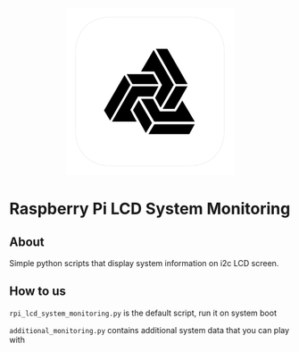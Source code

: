 <h3 align="center">
  <img src="assets/rpi_lcd_system_monitoring_icon_web.png" width="300">
</h3>

# Raspberry Pi LCD System Monitoring

## About
Simple python scripts that display system information on i2c LCD screen.

## How to us
`rpi_lcd_system_monitoring.py` is the default script, run it on system boot

`additional_monitoring.py` contains additional system data that you can play with